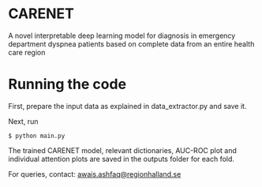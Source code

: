 # CARENET
A novel interpretable deep learning model for diagnosis in emergency department dyspnea patients based on complete data from an entire health care region

# Running the code
First, prepare the input data as explained in data_extractor.py and save it.

Next, run
```
$ python main.py
```
The trained CARENET model, relevant dictionaries, AUC-ROC plot and individual attention plots are saved in the outputs folder for each fold. 

For queries, contact: awais.ashfaq@regionhalland.se
